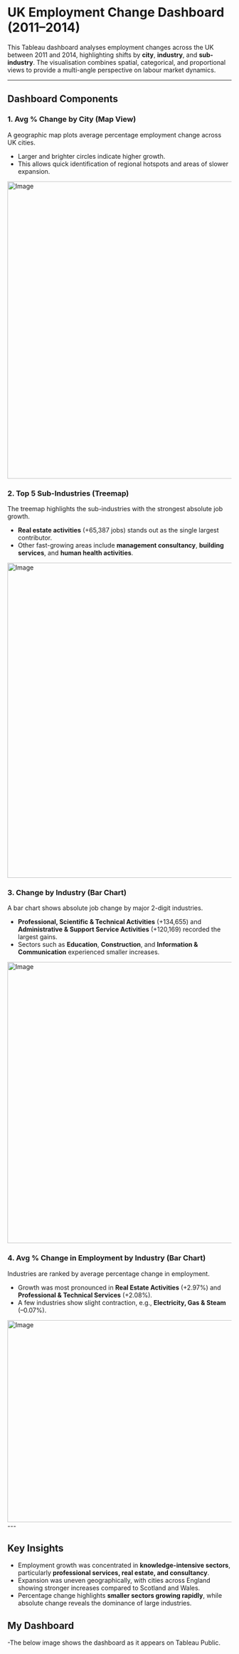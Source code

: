 # UK Employment Change Dashboard (2011–2014)

This Tableau dashboard analyses employment changes across the UK between 2011 and 2014, highlighting shifts by **city**, **industry**, and **sub-industry**. The visualisation combines spatial, categorical, and proportional views to provide a multi-angle perspective on labour market dynamics.  

---

## Dashboard Components  

### 1. Avg % Change by City (Map View)  
A geographic map plots average percentage employment change across UK cities.  
- Larger and brighter circles indicate higher growth.  
- This allows quick identification of regional hotspots and areas of slower expansion.
<img width="928" height="668" alt="Image" src="https://github.com/user-attachments/assets/3ad3448b-3959-47a0-a613-25ff8c5d79aa" />

### 2. Top 5 Sub-Industries (Treemap)  
The treemap highlights the sub-industries with the strongest absolute job growth.  
- **Real estate activities** (+65,387 jobs) stands out as the single largest contributor.  
- Other fast-growing areas include **management consultancy**, **building services**, and **human health activities**.
<img width="1094" height="708" alt="Image" src="https://github.com/user-attachments/assets/fcdc4de2-234f-4508-83ab-3ac0a8768f4f" />

### 3. Change by Industry (Bar Chart)  
A bar chart shows absolute job change by major 2-digit industries.  
- **Professional, Scientific & Technical Activities** (+134,655) and **Administrative & Support Service Activities** (+120,169) recorded the largest gains.  
- Sectors such as **Education**, **Construction**, and **Information & Communication** experienced smaller increases.
<img width="1214" height="632" alt="Image" src="https://github.com/user-attachments/assets/3b42dc06-a7de-4e69-af4b-9293d3964724" />

### 4. Avg % Change in Employment by Industry (Bar Chart)  
Industries are ranked by average percentage change in employment.  
- Growth was most pronounced in **Real Estate Activities** (+2.97%) and **Professional & Technical Services** (+2.08%).  
- A few industries show slight contraction, e.g., **Electricity, Gas & Steam** (–0.07%).  
<img width="1356" height="454" alt="Image" src="https://github.com/user-attachments/assets/901207a0-af22-4022-a23d-b5e350cec0c0" />
---

## Key Insights  
- Employment growth was concentrated in **knowledge-intensive sectors**, particularly **professional services, real estate, and consultancy**.  
- Expansion was uneven geographically, with cities across England showing stronger increases compared to Scotland and Wales.  
- Percentage change highlights **smaller sectors growing rapidly**, while absolute change reveals the dominance of large industries.  

## My Dashboard
-The below image shows the dashboard as it appears on Tableau Public.

